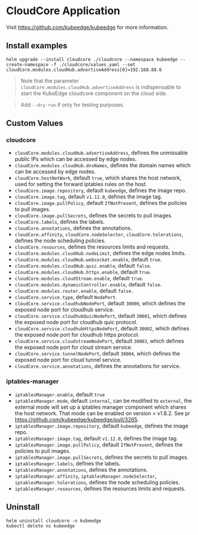 # CloudCore Application

Visit https://github.com/kubeedge/kubeedge for more information.

## Install examples

```
helm upgrade --install cloudcore ./cloudcore --namespace kubeedge --create-namespace -f ./cloudcore/values.yaml --set cloudCore.modules.cloudHub.advertiseAddress[0]=192.168.88.6
```

> Note that the parameter `cloudCore.modules.cloudHub.advertiseAddress` is indispensable to start the KubeEdge cloudcore component on the cloud side.

> Add `--dry-run` if only for testing purposes.

## Custom Values

### cloudcore

- `cloudCore.modules.cloudHub.advertiseAddress`, defines the unmissable public IPs which can be accessed by edge nodes.
- `cloudCore.modules.cloudHub.dnsNames`, defines the domain names which can be accessed by edge nodes.
- `cloudCore.hostNetWork`, default `true`, which shares the host network, used for setting the forward iptables rules on the host.
- `cloudCore.image.repository`, default `kubeedge`, defines the image repo.
- `cloudCore.image.tag`, default `v1.12.0`, defines the image tag.
- `cloudCore.image.pullPolicy`, default `IfNotPresent`, defines the policies to pull images.
- `cloudCore.image.pullSecrets`, defines the secrets to pull images.
- `cloudCore.labels`, defines the labels.
- `cloudCore.annotations`, defines the annotations.
- `cloudCore.affinity`, `cloudCore.nodeSelector`, `cloudCore.tolerations`, defines the node scheduling policies.
- `cloudCore.resources`, defines the resources limits and requests.
- `cloudCore.modules.cloudHub.nodeLimit`, defines the edge nodes limits.
- `cloudCore.modules.cloudHub.websocket.enable`, default `true`.
- `cloudCore.modules.cloudHub.quic.enable`, default `false`.
- `cloudCore.modules.cloudHub.https.enable`, default `true`.
- `cloudCore.modules.cloudStream.enable`, default `true`.
- `cloudCore.modules.dynamicController.enable`,  default `false`.
- `cloudCore.modules.router.enable`,  default `false`.
- `cloudCore.service.type`,  default `NodePort`.
- `cloudCore.service.cloudhubNodePort`,  default `30000`, which defines the exposed node port for cloudhub service.
- `cloudCore.service.cloudhubQuicNodePort`,  default `30001`, which defines the exposed node port for cloudhub quic protocol.
- `cloudCore.service.cloudhubHttpsNodePort`,  default `30002`, which defines the exposed node port for cloudhub https protocol.
- `cloudCore.service.cloudstreamNodePort`,  default `30003`, which defines the exposed node port for cloud stream service.
- `cloudCore.service.tunnelNodePort`,  default `30004`, which defines the exposed node port for cloud tunnel service.
- `cloudCore.service.annotations`, defines the annotations for service.

### iptables-manager
- `iptablesManager.enable`,  default `true`
- `iptablesManager.mode`,  default `internal`, can be modified to `external`, the external mode will set up a iptables manager component which shares the host network. That mode can be enabled on version > v1.8.2. See pr https://github.com/kubeedge/kubeedge/pull/3265.
- `iptablesManager.image.repository`, default `kubeedge`, defines the image repo.
- `iptablesManager.image.tag`, default `v1.12.0`, defines the image tag.
- `iptablesManager.image.pullPolicy`, default `IfNotPresent`, defines the policies to pull images.
- `iptablesManager.image.pullSecrets`, defines the secrets to pull images.
- `iptablesManager.labels`, defines the labels.
- `iptablesManager.annotations`, defines the annotations.
- `iptablesManager.affinity`, `iptablesManager.nodeSelector`, `iptablesManager.tolerations`, defines the node scheduling policies.
- `iptablesManager.resources`, defines the resources limits and requests.

## Uninstall

```
helm uninstall cloudcore -n kubeedge
kubectl delete ns kubeedge
```
